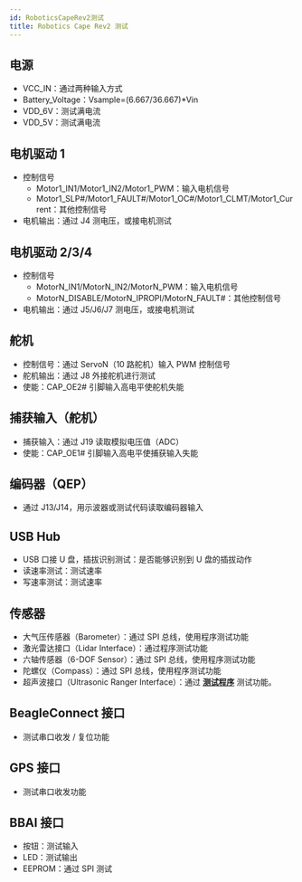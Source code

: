 ```yaml
---
id: RoboticsCapeRev2测试
title: Robotics Cape Rev2 测试
---
```


## 电源

- VCC_IN：通过两种输入方式
- Battery_Voltage：Vsample=(6.667/36.667)\*Vin
- VDD_6V：测试满电流
- VDD_5V：测试满电流

## 电机驱动 1

- 控制信号
  - Motor1_IN1/Motor1_IN2/Motor1_PWM：输入电机信号
  - Motor1_SLP#/Motor1_FAULT#/Motor1_OC#/Motor1_CLMT/Motor1_Current：其他控制信号
- 电机输出：通过 J4 测电压，或接电机测试

## 电机驱动 2/3/4

- 控制信号
  - MotorN_IN1/MotorN_IN2/MotorN_PWM：输入电机信号
  - MotorN_DISABLE/MotorN_IPROPI/MotorN_FAULT#：其他控制信号
- 电机输出：通过 J5/J6/J7 测电压，或接电机测试

## 舵机

- 控制信号：通过 ServoN（10 路舵机）输入 PWM 控制信号
- 舵机输出：通过 J8 外接舵机进行测试
- 使能：CAP_OE2# 引脚输入高电平使舵机失能

## 捕获输入（舵机）

- 捕获输入：通过 J19 读取模拟电压值（ADC）
- 使能：CAP_OE1# 引脚输入高电平使捕获输入失能

## 编码器（QEP）

- 通过 J13/J14，用示波器或测试代码读取编码器输入

## USB Hub

- USB 口接 U 盘，插拔识别测试：是否能够识别到 U 盘的插拔动作
- 读速率测试：测试速率
- 写速率测试：测试速率

## 传感器

- 大气压传感器（Barometer）：通过 SPI 总线，使用程序测试功能
- 激光雷达接口（Lidar Interface）：通过程序测试功能
- 六轴传感器（6-DOF Sensor）：通过 SPI 总线，使用程序测试功能
- 陀螺仪（Compass）：通过 SPI 总线，使用程序测试功能
- 超声波接口（Ultrasonic Ranger Interface）：通过 [**测试程序**](https://wiki.seeedstudio.com/Grove-Ultrasonic_Ranger/) 测试功能。

## BeagleConnect 接口

- 测试串口收发 / 复位功能

## GPS 接口

- 测试串口收发功能

## BBAI 接口

- 按钮：测试输入
- LED：测试输出
- EEPROM：通过 SPI 测试

